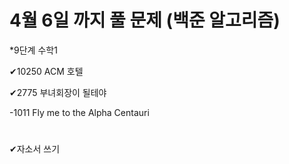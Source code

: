 # 4월 6일 까지 풀 문제 (백준 알고리즘)

*9단계 수학1

✔10250 ACM 호텔

✔2775 부녀회장이 될테야 

-1011 Fly me to the Alpha Centauri 

#
✔자소서 쓰기

